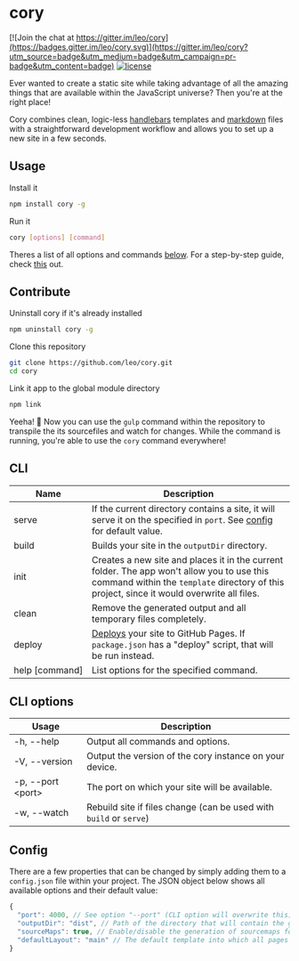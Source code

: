 # cory

[![Join the chat at https://gitter.im/leo/cory](https://badges.gitter.im/leo/cory.svg)](https://gitter.im/leo/cory?utm_source=badge&utm_medium=badge&utm_campaign=pr-badge&utm_content=badge) [![license](https://img.shields.io/npm/l/cory.svg)](https://github.com/leo/cory/blob/master/LICENSE.md)

Ever wanted to create a static site while taking advantage of all the amazing things that are available within the JavaScript universe? Then you're at the right place!

Cory combines clean, logic-less [handlebars](http://handlebarsjs.com) templates and [markdown](https://daringfireball.net/projects/markdown/) files with a straightforward development workflow and allows you to set up a new site in a few seconds.

## Usage

Install it

```bash
npm install cory -g
```

Run it

```bash
cory [options] [command]
```

Theres a list of all options and commands [below](#commands). For a step-by-step guide, check [this](https://github.com/leo/cory/wiki) out.

## Contribute

Uninstall cory if it's already installed

```bash
npm uninstall cory -g
```

Clone this repository

```bash
git clone https://github.com/leo/cory.git
cd cory
```

Link it app to the global module directory

```bash
npm link
```

Yeeha! :horse: Now you can use the `gulp` command within the repository to transpile the its sourcefiles and watch for changes. While the command is running, you're able to use the `cory` command everywhere!

## CLI

| Name                | Description |
| ------------------- | ----------- |
| serve               | If the current directory contains a site, it will serve it on the specified in `port`. See [config](#configuration) for default value. |
| build               | Builds your site in the `outputDir` directory. |
| init                | Creates a new site and places it in the current folder. The app won't allow you to use this command within the `template` directory of this project, since it would overwrite all files. |
| clean               | Remove the generated output and all temporary files completely. |
| deploy              | [Deploys](https://github.com/leo/cory/wiki/Deployment) your site to GitHub Pages. If `package.json` has a "deploy" script, that will be run instead. |
| help&nbsp;[command] | List options for the specified command. |

## CLI options

| Usage                     | Description |
| ------------------------- | ----------- |
| -h, --help                | Output all commands and options. |
| -V, --version             | Output the version of the cory instance on your device. |
| -p, --port &#60;port&#62; | The port on which your site will be available. |
| -w, --watch               | Rebuild site if files change (can be used with `build` or `serve`) |

## Config

There are a few properties that can be changed by simply adding them to a `config.json` file within your project. The JSON object below shows all available options and their default value:

```js
{
  "port": 4000, // See option "--port" (CLI option will overwrite this)
  "outputDir": "dist", // Path of the directory that will contain the generated site
  "sourceMaps": true, // Enable/disable the generation of sourcemaps for assets
  "defaultLayout": "main" // The default template into which all pages will be wrapped
}
```
